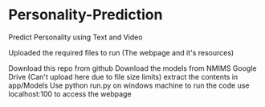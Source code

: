 # Personality-Prediction
Predict Personality using Text and Video

Uploaded the required files to run
(The webpage and it's resources) 

Download this repo from github
Download the models from NMIMS Google Drive (Can't upload here due to file size limits) extract the contents in app/Models
Use python run.py on windows machine to run the code
use localhost:100 to access the webpage
